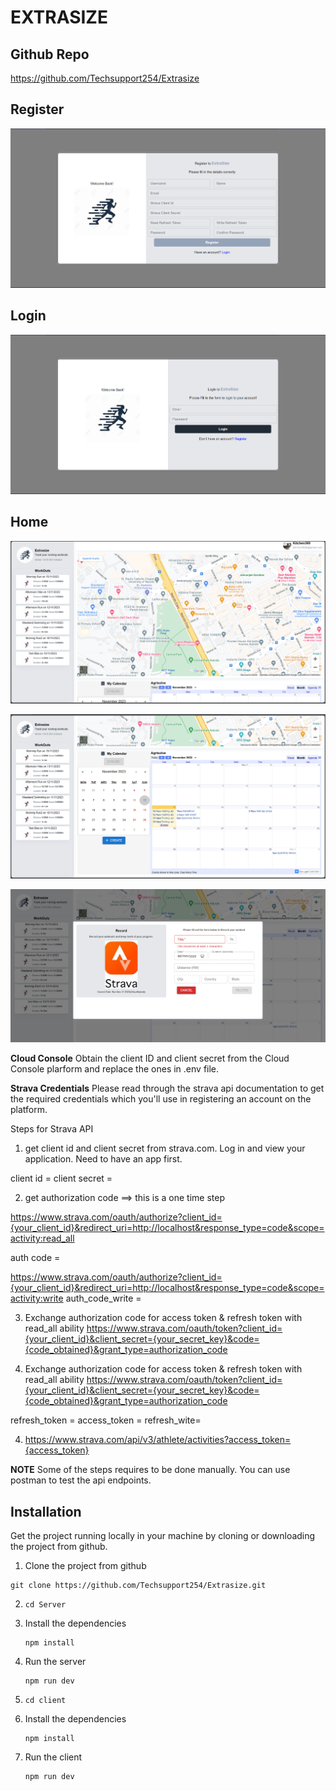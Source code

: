 # EXTRASIZE

## Github Repo

https://github.com/Techsupport254/Extrasize

## Register

![Alt text](Readme/image.png)

## Login

![Alt text](Readme/image-1.png)

## Home

![Alt text](Readme/image-2.png)

![Alt text](Readme/image-3.png)

![Alt text](Readme/image-4.png)

**Cloud Console**
Obtain the client ID and client secret from the Cloud Console plarform and replace the ones in .env file.

**Strava Credentials**
Please read through the strava api documentation to get the required credentials which you'll use in registering an account on the platform.

Steps for Strava API

1. get client id and client secret from strava.com. Log in and view your application. Need to have an app first.

client id =
client secret =

2. get authorization code ==> this is a one time step

https://www.strava.com/oauth/authorize?client_id={your_client_id}&redirect_uri=http://localhost&response_type=code&scope=activity:read_all

auth code =

https://www.strava.com/oauth/authorize?client_id={your_client_id}&redirect_uri=http://localhost&response_type=code&scope=activity:write
auth_code_write =

3. Exchange authorization code for access token & refresh token with read_all ability
   https://www.strava.com/oauth/token?client_id={your_client_id}&client_secret={your_secret_key}&code={code_obtained}&grant_type=authorization_code

4. Exchange authorization code for access token & refresh token with read_all ability
   https://www.strava.com/oauth/token?client_id={your_client_id}&client_secret={your_secret_key}&code={code_obtained}&grant_type=authorization_code

refresh_token =
access_token =
refresh_wite=

4.  https://www.strava.com/api/v3/athlete/activities?access_token={access_token}

**NOTE** Some of the steps requires to be done manually. You can use postman to test the api endpoints.

## Installation

Get the project running locally in your machine by cloning or downloading the project from github.

1. Clone the project from github

```
git clone https://github.com/Techsupport254/Extrasize.git
```

2.  ```
    cd Server
    ```

3.  Install the dependencies

    ```
    npm install
    ```

4.  Run the server

    ```
    npm run dev
    ```

5.  ```
    cd client
    ```

6.  Install the dependencies

    ```
    npm install
    ```

7.  Run the client

    ```
    npm run dev
    ```
